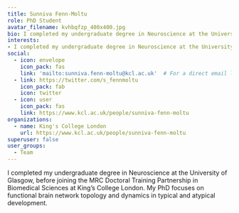 ```yaml
---
title: Sunniva Fenn-Moltu
role: PhD Student
avatar_filename: kvhbqfzp_400x400.jpg
bio: I completed my undergraduate degree in Neuroscience at the University of Glasgow, before joining the MRC Doctoral Training Partnership in Biomedical Sciences at King’s College London. My PhD focuses on functional brain network topology and dynamics in typical and atypical development.
interests:
- I completed my undergraduate degree in Neuroscience at the University of Glasgow, before joining the MRC Doctoral Training Partnership in Biomedical Sciences at King’s College London. My PhD focuses on functional brain network topology and dynamics in typical and atypical development.
social:
  - icon: envelope
    icon_pack: fas
    link: 'mailto:sunniva.fenn-moltu@kcl.ac.uk'  # For a direct email link, use "mailto:test@example.org".
  - link: https://twitter.com/s_fennmoltu
    icon_pack: fab
    icon: twitter
  - icon: user
    icon_pack: fas
    link: https://www.kcl.ac.uk/people/sunniva-fenn-moltu  
organizations:
  - name: King's College London
    url: https://www.kcl.ac.uk/people/sunniva-fenn-moltu
superuser: false
user_groups:
  - Team
---
```

I completed my undergraduate degree in Neuroscience at the University of Glasgow, before joining the MRC Doctoral Training Partnership in Biomedical Sciences at King’s College London. My PhD focuses on functional brain network topology and dynamics in typical and atypical development.
